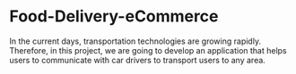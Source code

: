 # Food-Delivery-eCommerce
In the current days, transportation technologies are growing rapidly. Therefore, in this project, we are going to develop an application that helps users to communicate with car drivers to transport users to any area.
